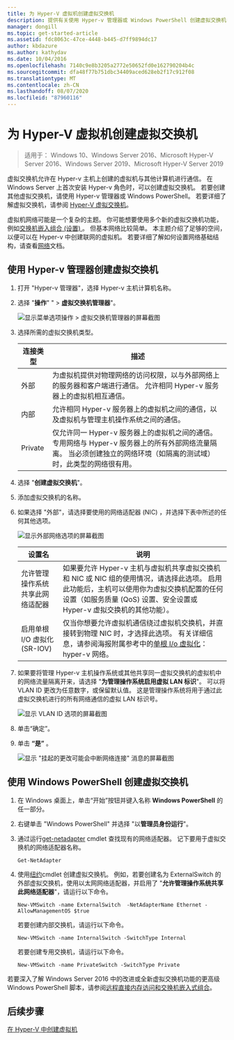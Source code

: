 ```yaml
---
title: 为 Hyper-V 虚拟机创建虚拟交换机
description: 提供有关使用 Hyper-v 管理器或 Windows PowerShell 创建虚拟交换机的说明
manager: dongill
ms.topic: get-started-article
ms.assetid: fdc8063c-47ce-4448-b445-d7ff9894dc17
author: kbdazure
ms.author: kathydav
ms.date: 10/04/2016
ms.openlocfilehash: 7140c9e8b3205a2772e50652fd0e162790204b4c
ms.sourcegitcommit: dfa48f77b751dbc34409aced628eb2f17c912f08
ms.translationtype: MT
ms.contentlocale: zh-CN
ms.lasthandoff: 08/07/2020
ms.locfileid: "87960116"
---
```

# <a name="create-a-virtual-switch-for-hyper-v-virtual-machines"></a>为 Hyper-V 虚拟机创建虚拟交换机

>适用于： Windows 10、Windows Server 2016、Microsoft Hyper-V Server 2016、Windows Server 2019、Microsoft Hyper-V Server 2019

虚拟交换机允许在 Hyper-v 主机上创建的虚拟机与其他计算机进行通信。 在 Windows Server 上首次安装 Hyper-v 角色时，可以创建虚拟交换机。 若要创建其他虚拟交换机，请使用 Hyper-v 管理器或 Windows PowerShell。 若要详细了解虚拟交换机，请参阅 [Hyper-V 虚拟交换机](../../hyper-v-virtual-switch/Hyper-V-Virtual-Switch.md)。

虚拟机网络可能是一个复杂的主题。 你可能想要使用多个新的虚拟交换机功能，例如[交换机嵌入组合 (设置) ](../../hyper-v-virtual-switch/RDMA-and-Switch-Embedded-Teaming.md#switch-embedded-teaming-set)。 但基本网络比较简单。 本主题介绍了足够的空间，以便可以在 Hyper-v 中创建联网的虚拟机。 若要详细了解如何设置网络基础结构，请查看[网络](../../../networking/index.yml)文档。

## <a name="create-a-virtual-switch-by-using-hyper-v-manager"></a>使用 Hyper-v 管理器创建虚拟交换机

1.  打开 "Hyper-v 管理器"，选择 Hyper-v 主机计算机名称。

2.  选择 "**操作**" "  >  **虚拟交换机管理器**"。

    ![显示菜单选项操作 > 虚拟交换机管理器的屏幕截图](../media/Hyper-V-Action-VSwitchManager.png)

3.  选择所需的虚拟交换机类型。

    |连接类型|描述|
    |-------------------|---------------|
    |外部|为虚拟机提供对物理网络的访问权限，以与外部网络上的服务器和客户端进行通信。 允许相同 Hyper-v 服务器上的虚拟机相互通信。|
    |内部|允许相同 Hyper-v 服务器上的虚拟机之间的通信，以及虚拟机与管理主机操作系统之间的通信。|
    |Private|仅允许同一 Hyper-v 服务器上的虚拟机之间的通信。 专用网络与 Hyper-v 服务器上的所有外部网络流量隔离。 当必须创建独立的网络环境（如隔离的测试域）时，此类型的网络很有用。|

4.  选择 "**创建虚拟交换机**"。

5.  添加虚拟交换机的名称。

6.  如果选择 "外部"，请选择要使用的网络适配器 (NIC) ，并选择下表中所述的任何其他选项。

    ![显示外部网络选项的屏幕截图](../media/Hyper-V-NewVSwitch-ExternalOptions.png)

    |设置名|说明|
    |----------------|---------------|
    |允许管理操作系统共享此网络适配器|如果要允许 Hyper-v 主机与虚拟机共享虚拟交换机和 NIC 或 NIC 组的使用情况，请选择此选项。 启用此功能后，主机可以使用你为虚拟交换机配置的任何设置（如服务质量 (QoS) 设置、安全设置或 Hyper-v 虚拟交换机的其他功能）。|
    |启用单根 I/O 虚拟化 (SR-IOV)|仅当你想要允许虚拟机通信绕过虚拟机交换机，并直接转到物理 NIC 时，才选择此选项。 有关详细信息，请参阅海报附属参考中的[单根 I/o 虚拟化](https://technet.microsoft.com/library/dn641211.aspx#Sec4)： hyper-v 网络。|

7.  如果要将管理 Hyper-v 主机操作系统或其他共享同一虚拟交换机的虚拟机中的网络流量隔离开来，请选择 "**为管理操作系统启用虚拟 LAN 标识**"。 可以将 VLAN ID 更改为任意数字，或保留默认值。 这是管理操作系统将用于通过此虚拟交换机进行的所有网络通信的虚拟 LAN 标识号。

    ![显示 VLAN ID 选项的屏幕截图](../media/Hyper-V-NewSwitch-VLAN.png)

8.  单击“确定”。

9. 单击 **“是”** 。

    ![显示 "挂起的更改可能会中断网络连接" 消息的屏幕截图](../media/Hyper-V-NewVSwitch-DisruptNetwork.png)

## <a name="create-a-virtual-switch-by-using-windows-powershell"></a>使用 Windows PowerShell 创建虚拟交换机

1.  在 Windows 桌面上，单击“开始”按钮并键入名称 **Windows PowerShell** 的任一部分。

2.  右键单击 "Windows PowerShell" 并选择 "以**管理员身份运行**"。

3.  通过运行[get-netadapter](https://technet.microsoft.com/library/jj130867.aspx) cmdlet 查找现有的网络适配器。 记下要用于虚拟交换机的网络适配器名称。

    ```
    Get-NetAdapter
    ```

4.  使用[纽约](https://technet.microsoft.com/library/hh848455.aspx)cmdlet 创建虚拟交换机。 例如，若要创建名为 ExternalSwitch 的外部虚拟交换机，使用以太网网络适配器，并启用了 "**允许管理操作系统共享此网络适配器**"，请运行以下命令。

    ```
    New-VMSwitch -name ExternalSwitch  -NetAdapterName Ethernet -AllowManagementOS $true
    ```

    若要创建内部交换机，请运行以下命令。

    ```
    New-VMSwitch -name InternalSwitch -SwitchType Internal
    ```

    若要创建专用交换机，请运行以下命令。

    ```
    New-VMSwitch -name PrivateSwitch -SwitchType Private
    ```

若要深入了解 Windows Server 2016 中的改进或全新虚拟交换机功能的更高级 Windows PowerShell 脚本，请参阅[远程直接内存访问和交换机嵌入式组合](../../hyper-v-virtual-switch/RDMA-and-Switch-Embedded-Teaming.md)。


## <a name="next-step"></a>后续步骤
[在 Hyper-V 中创建虚拟机](Create-a-virtual-machine-in-Hyper-V.md)



